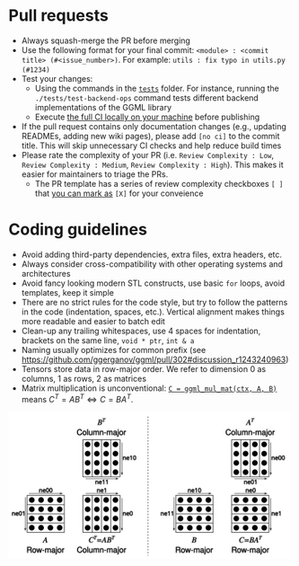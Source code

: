 # Pull requests

- Always squash-merge the PR before merging
- Use the following format for your final commit: `<module> : <commit title> (#<issue_number>)`. For example: `utils : fix typo in utils.py (#1234)`
- Test your changes:
  - Using the commands in the [`tests`](tests) folder. For instance, running the `./tests/test-backend-ops` command tests different backend implementations of the GGML library
  - Execute [the full CI locally on your machine](ci/README.md) before publishing
- If the pull request contains only documentation changes (e.g., updating READMEs, adding new wiki pages), please add `[no ci]` to the commit title. This will skip unnecessary CI checks and help reduce build times
- Please rate the complexity of your PR (i.e. `Review Complexity : Low`, `Review Complexity : Medium`, `Review Complexity : High`). This makes it easier for maintainers to triage the PRs.
  - The PR template has a series of review complexity checkboxes `[ ]` that [you can mark as](https://docs.github.com/en/get-started/writing-on-github/working-with-advanced-formatting/about-task-lists) `[X]` for your conveience

# Coding guidelines

- Avoid adding third-party dependencies, extra files, extra headers, etc.
- Always consider cross-compatibility with other operating systems and architectures
- Avoid fancy looking modern STL constructs, use basic `for` loops, avoid templates, keep it simple
- There are no strict rules for the code style, but try to follow the patterns in the code (indentation, spaces, etc.). Vertical alignment makes things more readable and easier to batch edit
- Clean-up any trailing whitespaces, use 4 spaces for indentation, brackets on the same line, `void * ptr`, `int & a`
- Naming usually optimizes for common prefix (see https://github.com/ggerganov/ggml/pull/302#discussion_r1243240963)
- Tensors store data in row-major order. We refer to dimension 0 as columns, 1 as rows, 2 as matrices
- Matrix multiplication is unconventional: [`C = ggml_mul_mat(ctx, A, B)`](https://github.com/ggerganov/llama.cpp/blob/880e352277fc017df4d5794f0c21c44e1eae2b84/ggml.h#L1058-L1064) means $C^T = A B^T \Leftrightarrow C = B A^T.$

![matmul](media/matmul.png)

